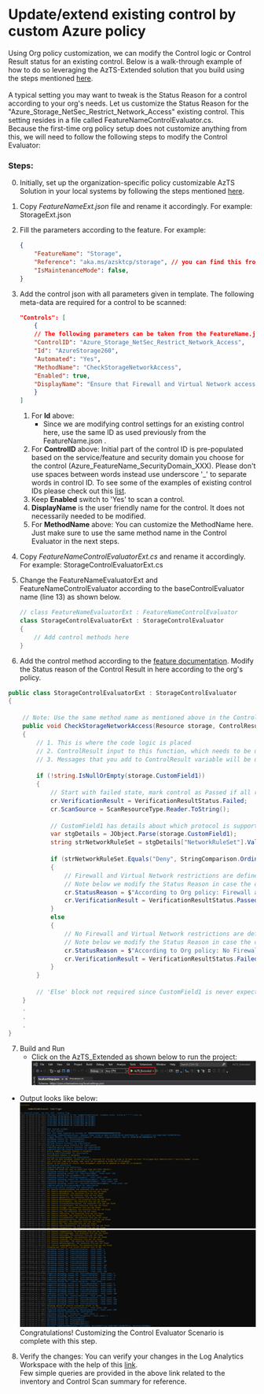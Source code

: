# Update/extend existing control by custom Azure policy

Using Org policy customization, we can modify the Control logic or Control Result status for an existing control. Below is a walk-through example of how to do so leveraging the AzTS-Extended solution that you build using the steps mentioned [here](./SettingUpSolution.md).
<br/><br/>A typical setting you may want to tweak is the Status Reason for a control according to your org's needs. 
Let us customize the Status Reason for the "Azure_Storage_NetSec_Restrict_Network_Access" existing control.
This setting resides in a file called FeatureNameControlEvaluator.cs. 
<br/>Because the first-time org policy setup does not customize anything from this, we will need to follow the following steps to modify the Control Evaluator:

### Steps:
0.  Initially, set up the organization-specific policy customizable AzTS Solution in your local systems by following the steps mentioned [here](./SettingUpSolution.md).
1.  Copy _FeatureNameExt.json_ file and rename it accordingly. For example: StorageExt.json
2.  Fill the parameters according to the feature. For example: 
    ``` JSON
    {
        "FeatureName": "Storage",
        "Reference": "aka.ms/azsktcp/storage", // you can find this from the FeatureName.json as well
        "IsMaintenanceMode": false,
    }
    ```
3.  Add the control json with all parameters given in template. The following meta-data are required for a control to be scanned:
    ``` JSON
    "Controls": [
        {
        // The following parameters can be taken from the FeatureName.json directly as there will no change in them for the scope of this scenario. 
        "ControlID": "Azure_Storage_NetSec_Restrict_Network_Access",
        "Id": "AzureStorage260",
        "Automated": "Yes",
        "MethodName": "CheckStorageNetworkAccess",
        "Enabled": true,
        "DisplayName": "Ensure that Firewall and Virtual Network access is granted to a minimal set of trusted origins"
        }
    ]
    ```

    1. For **Id** above: 
        * Since we are modifying control settings for an existing control here, use the same ID as used previously from the FeatureName.json . 
    2. For **ControlID** above: Initial part of the control ID is pre-populated based on the service/feature and security domain you choose for the control (Azure_FeatureName_SecurityDomain_XXX). Please don't use spaces between words instead use underscore '_' to separate words in control ID. To see some of the examples of existing control IDs please check out this [list](https://github.com/azsk/AzTS-docs/tree/main/Control%20coverage#azure-services-supported-by-azts).
    3. Keep **Enabled** switch to 'Yes' to scan a control.
    4. **DisplayName** is the user friendly name for the control. It does not necessarily needed to be modified.
    5. For **MethodName** above: You can customize the MethodName here. Just make sure to use the same method name in the Control Evaluator in the next steps.

4. Copy _FeatureNameControlEvaluatorExt.cs_ and rename it accordingly. For example: StorageControlEvaluatorExt.cs
5. Change the FeatureNameEvaluatorExt and FeatureNameControlEvaluator according to the baseControlEvaluator name (line 13) as shown below.
    ``` CS
    // class FeatureNameEvaluatorExt : FeatureNameControlEvaluator
    class StorageControlEvaluatorExt : StorageControlEvaluator
    {
        // Add control methods here        
    }
    ```
6. Add the control method according to the [feature documentation](FeatureCoverage/README.md).
    Modify the Status reason of the Control Result in here according to the org's policy. 
    <!-- Note: Use the same method name as mentioned above in the Control JSON file. -->

<!-- TODO : Add details about storage resource here -->

``` CS
public class StorageControlEvaluatorExt : StorageControlEvaluator
{

    // Note: Use the same method name as mentioned above in the Control JSON file.
    public void CheckStorageNetworkAccess(Resource storage, ControlResult cr)
    {
        // 1. This is where the code logic is placed
        // 2. ControlResult input to this function, which needs to be updated with the verification Result (Passed/Failed/Verify/Manual/Error) based on the control logic
        // 3. Messages that you add to ControlResult variable will be displayed in the detailed log automatically.
        
        if (!string.IsNullOrEmpty(storage.CustomField1))
        {
            // Start with failed state, mark control as Passed if all required conditions are met
            cr.VerificationResult = VerificationResultStatus.Failed;
            cr.ScanSource = ScanResourceType.Reader.ToString();

            // CustomField1 has details about which protocol is supported by Storage for traffic
            var stgDetails = JObject.Parse(storage.CustomField1);
            string strNetworkRuleSet = stgDetails["NetworkRuleSet"].Value<string>();

            if (strNetworkRuleSet.Equals("Deny", StringComparison.OrdinalIgnoreCase))
            {
                // Firewall and Virtual Network restrictions are defined for this storage. Hence, Passed
                // Note below we modify the Status Reason in case the control is Passed
                cr.StatusReason = $"According to Org policy: Firewall and Virtual Network restrictions are defined for this storage.";
                cr.VerificationResult = VerificationResultStatus.Passed;
            }
            else
            {
                // No Firewall and Virtual Network restrictions are defined for this storage. Hence, Failed
                // Note below we modify the Status Reason in case the control is Failed
                cr.StatusReason = $"According to Org policy: No Firewall and Virtual Network restrictions are defined for this storage.";
                cr.VerificationResult = VerificationResultStatus.Failed;
            }
        }

        // 'Else' block not required since CustomField1 is never expected to be null
    }
    .
    .
    .
}
```


7. Build and Run
   - Click on the AzTS_Extended as shown below to run the project: <br />
      ![Build Step 1](../../Images/06_OrgPolicy_Setup_BuildStep.png)<br/>
<!-- TODO Add the SubscriptionCore file EXT added log -->
   - Output looks like below:<br/>
      ![Run Output](../../Images/06_OrgPolicy_Setup_RunStep1.png)<br />
      ![Run Output](../../Images/06_OrgPolicy_Setup_RunStep2.png)
   Congratulations! Customizing the Control Evaluator Scenario is complete with this step.

8. Verify the changes:
 You can verify your changes in the Log Analytics Workspace with the help of this [link](https://github.com/azsk/AzTS-docs/tree/main/01-Setup%20and%20getting%20started#4-log-analytics-visualization).
 <br/> Few simple queries are provided in the above link related to the inventory and Control Scan summary for reference.
